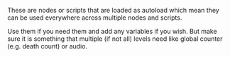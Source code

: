 These are nodes or scripts that are loaded as autoload which mean they can be used everywhere across multiple nodes and scripts.

Use them if you need them and add any variables if you wish. But make sure it is something that multiple (if not all) levels need like global counter (e.g. death count) or audio.
